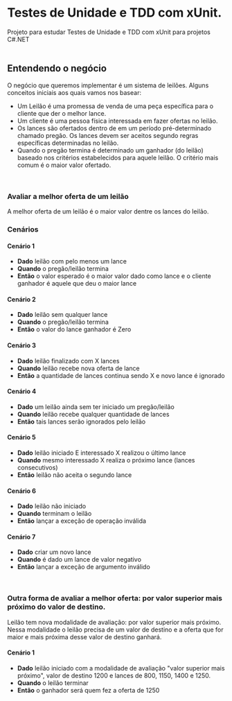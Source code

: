 # Testes de Unidade e TDD com xUnit.
Projeto para estudar Testes de Unidade e TDD com xUnit para projetos C#.NET
<br><br>

## Entendendo o negócio
O negócio que queremos implementar é um sistema de leilões. Alguns conceitos iniciais aos quais vamos nos basear:

- Um Leilão é uma promessa de venda de uma peça específica para o cliente que der o melhor lance.
- Um cliente é uma pessoa física interessada em fazer ofertas no leilão.
- Os lances são ofertados dentro de em um período pré-determinado chamado pregão. Os lances devem ser aceitos segundo regras específicas determinadas no leilão.
- Quando o pregão termina é determinado um ganhador (do leilão) baseado nos critérios estabelecidos para aquele leilão. O critério mais comum é o maior valor ofertado.
<br>

### Avaliar a melhor oferta de um leilão
A melhor oferta de um leilão é o maior valor dentre os lances do leilão.

### Cenários

#### Cenário 1
- **Dado** leilão com pelo menos um lance<br>
- **Quando** o pregão/leilão termina<br>
- **Então** o valor esperado é o maior valor dado como lance
	e o cliente ganhador é aquele que deu o maior lance

#### Cenário 2
- **Dado** leilão sem qualquer lance<br>
- **Quando** o pregão/leilão termina<br>
- **Então** o valor do lance ganhador é Zero

#### Cenário 3
- **Dado** leilão finalizado com X lances<br>
- **Quando** leilão recebe nova oferta de lance<br>
- **Então** a quantidade de lances continua sendo X e novo lance é ignorado

#### Cenário 4
- **Dado** um leilão ainda sem ter iniciado um pregão/leilão<br>
- **Quando** leilão recebe qualquer quantidade de lances<br>
- **Então** tais lances serão ignorados pelo leilão

#### Cenário 5
- **Dado** leilão iniciado E interessado X realizou o último lance<br>
- **Quando** mesmo interessado X realiza o próximo lance (lances consecutivos)<br>
- **Então** leilão não aceita o segundo lance

#### Cenário 6
- **Dado** leilão não iniciado<br>
- **Quando** terminam o leilão<br>
- **Então** lançar a exceção de operação inválida

#### Cenário 7
- **Dado** criar um novo lance<br>
- **Quando** é dado um lance de valor negativo<br>
- **Então** lançar a exceção de argumento inválido
<br>

### Outra forma de avaliar a melhor oferta: por valor superior mais próximo do valor de destino.<br>
Leilão tem nova modalidade de avaliação: por valor superior mais próximo. Nessa modalidade o leilão precisa de um valor de destino e a oferta que for maior e mais próxima desse valor de destino ganhará.<br>

#### Cenário 1
- **Dado** leilão iniciado com a modalidade de avaliação "valor superior mais próximo", valor de destino 1200 e lances de 800, 1150, 1400 e 1250.<br>
- **Quando** o leilão terminar<br>
- **Então** o ganhador será quem fez a oferta de 1250
